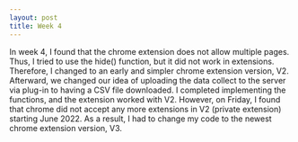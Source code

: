 ```yaml
---
layout: post
title: Week 4
---
```


In week 4, I found that the chrome extension does not allow multiple pages. Thus, I tried to use the hide() function, but it did not work in extensions. Therefore, I changed to an early and simpler chrome extension version, V2. Afterward, we changed our idea of uploading the data collect to the server via plug-in to having a CSV file downloaded. I completed implementing the functions, and the extension worked with V2. However, on Friday, I found that chrome did not accept any more extensions in V2 (private extension) starting June 2022. As a result, I had to change my code to the newest chrome extension version, V3.  
